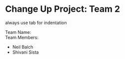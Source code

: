 # Change Up Project: Team 2


always use tab for indentation

Team Name:  <br />
Team Members:  <br />

- Neil Balch
- Shivani Sista